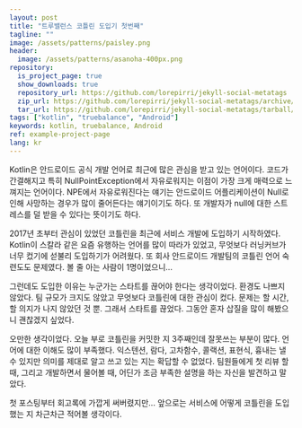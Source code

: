 ```yaml
---
layout: post
title: "트루밸런스 코틀린 도입기 첫번째"
tagline: ""
image: /assets/patterns/paisley.png
header:
  image: /assets/patterns/asanoha-400px.png
repository:
  is_project_page: true
  show_downloads: true
  repository_url: https://github.com/lorepirri/jekyll-social-metatags
  zip_url: https://github.com/lorepirri/jekyll-social-metatags/archive/master.zip
  tar_url: https://github.com/lorepirri/jekyll-social-metatags/tarball/master
tags: ["kotlin", "truebalance", "Android"]
keywords: kotlin, truebalance, Android 
ref: example-project-page
lang: kr
---
```


Kotlin은 안드로이드 공식 개발 언어로 최근에 많은 관심을 받고 있는 언어이다. 코드가 간결해지고 특히 NullPointException에서 자유로워지는 이점이 가장 크게 매력으로 느껴지는 언어이다. NPE에서 자유로워진다는 얘기는 안드로이드 어플리케이션이 Null로 인해 사망하는 경우가 많이 줄어든다는 얘기이기도 하다. 또 개발자가 null에 대한 스트레스를 덜 받을 수 있다는 뜻이기도 하다.

2017년 초부터 관심이 있었던 코틀린을 최근에 서비스 개발에 도입하기 시작하였다. Kotlin이 스칼라 같은 요즘 유행하는 언어를 많이 따라가 있었고, 무엇보다 러닝커브가 너무 컸기에 섣불리 도입하기가 어려웠다. 또 회사 안드로이드 개발팀의 코틀린 언어 숙련도도 문제였다. 볼 줄 아는 사람이 1명이었으니...

그런데도 도입한 이유는 누군가는 스타트를 끊어야 한다는 생각이었다. 환경도 나쁘지 않았다. 팀 규모가 크지도 않았고 무엇보다 코틀린에 대한 관심이 컸다. 문제는 할 시간, 할 의지가 나지 않았던 것 뿐. 그래서 스타트를 끊었다. 그동안 혼자 삽질을 많이 해봤으니 괜찮겠지 싶었다.

오만한 생각이었다. 오늘 부로 코틀린을 커밋한 지 3주째인데 잘못쓰는 부분이 많다. 언어에 대한 이해도 많이 부족했다. 익스텐션, 람다, 고차함수, 콜랙션, 표현식, 흉내는 낼 수 있지만 의미를 제대로 알고 쓰고 있는 지는 확답할 수 없었다. 팀원들에게 첫 리뷰 할 때, 그리고 개발하면서 물어볼 때, 어딘가 조금 부족한 설명을 하는 자신을 발견하고 말았다.

첫 포스팅부터 회고록에 가깝게 써버렸지만... 앞으로는 서비스에 어떻게 코틀린을 도입했는 지 차근차근 적어볼 생각이다. 